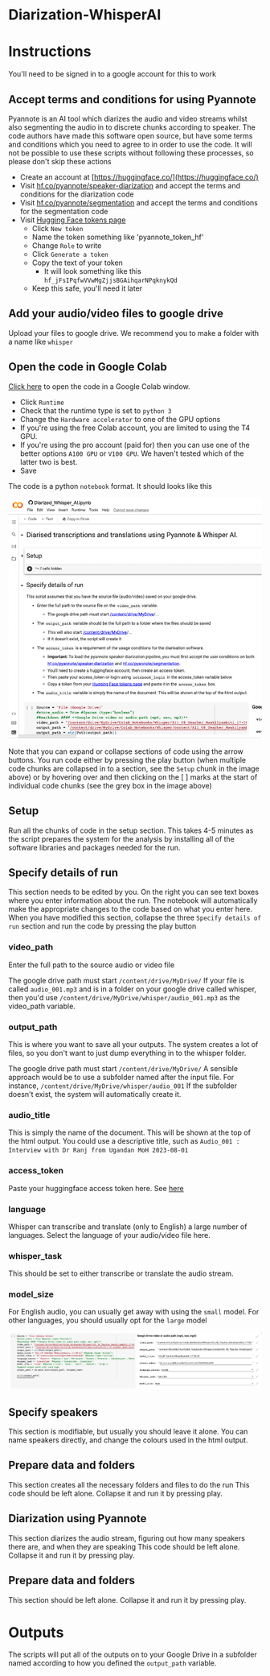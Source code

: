 # Diarization-WhisperAI

# Instructions

You'll need to be signed in to a google account for this to work

## Accept terms and conditions for using Pyannote  <a id="terms_and_conditions"></a>

Pyannote is an AI tool which diarizes the audio and video streams whilst also segmenting the audio in to discrete chunks according to speaker. The code authors have made this software open source, but have some terms and conditions which you need to agree to in order to use the code. It will not be possible to use these scripts without following these processes, so please don't skip these actions

* Create an account at [https://huggingface.co/](https://huggingface.co/)
* Visit [hf.co/pyannote/speaker-diarization](https://hf.co/pyannote/speaker-diarization) and accept the terms and conditions for the diarization code
* Visit [hf.co/pyannote/segmentation](https://huggingface.co/pyannote/segmentation) and accept the terms and conditions for the segmentation code
* Visit [Hugging Face tokens page](https://huggingface.co/settings/tokens)
  * Click `New token`
  * Name the token something like 'pyannote_token_hf'
  * Change `Role` to write
  * Click `Generate a token`
  * Copy the text of your token
    * It will look something like this `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`
  * Keep this safe, you'll need it later 

## Add your audio/video files to google drive

Upload your files to google drive. We recommend you to make a folder with a name like `whisper`

## Open the code in Google Colab

[Click here](https://colab.research.google.com/github/chrissyhroberts/Diarization-WhisperAI/blob/main/Diarized_Whisper_AI.ipynb) to open the code in a Google Colab window. 

* Click `Runtime`
* Check that the runtime type is set to `python 3`
* Change the `Hardware accelerator` to one of the GPU options
 * If you're using the free Colab account, you are limited to using the T4 GPU.
 * If you're using the pro account (paid for) then you can use one of the better options `A100 GPU` or `V100 GPU`. We haven't tested which of the latter two is best.
 * Save 

The code is a python `notebook` format. It should looks like this

![](/img/notebook.png)

Note that you can expand or collapse sections of code using the arrow buttons. 
You run code either by pressing the play button (when multiple code chunks are collapsed in to a section, see the `Setup` chunk in the image above) or by hovering over and then clicking on the [ ] marks at the start of individual code chunks (see the grey box in the image above)

## Setup <a id="setup"></a>

Run all the chunks of code in the setup section. This takes 4-5 minutes as the script prepares the system for the analysis by installing all of the software libraries and packages needed for the run. 

## Specify details of run  <a id="run_details"></a>

This section needs to be edited by you. On the right you can see text boxes where you enter information about the run. 
The notebook will automatically make the appropriate changes to the code based on what you enter here. 
When you have modified this section, collapse the three `Specify details of run` section and run the code by pressing the play button

### video_path
Enter the full path to the source audio or video file

The google drive path must start `/content/drive/MyDrive/`
If your file is called `audio_001.mp3` and is in a folder on your google drive called whisper, then you'd use `/content/drive/MyDrive/whisper/audio_001.mp3` as the video_path variable.

### output_path
This is where you want to save all your outputs. The system creates a lot of files, so you don't want to just dump everything in to the whisper folder. 

The google drive path must start `/content/drive/MyDrive/`
A sensible approach would be to use a subfolder named after the input file. For instance, `/content/drive/MyDrive/whisper/audio_001`
If the subfolder doesn't exist, the system will automatically create it. 

### audio_title
This is simply the name of the document. This will be shown at the top of the html output.
You could use a descriptive title, such as `Audio_001 : Interview with Dr Ranj from Ugandan MoH 2023-08-01`

### access_token
Paste your huggingface access token here. See [here](#terms_and_conditions)

### language
Whisper can transcribe and translate (only to English) a large number of languages. Select the language of your audio/video file here. 

### whisper_task
This should be set to either transcribe or translate the audio stream. 

### model_size
For English audio, you can usually get away with using the `small` model. For other languages, you should usually opt for the `large` model

![](/img/run_parameters.png)

## Specify speakers  <a id="speakers"></a>
This section is modifiable, but usually you should leave it alone. 
You can name speakers directly, and change the colours used in the html output. 

## Prepare data and folders  <a id="prep_data_and_folders"></a>
This section creates all the necessary folders and files to do the run
This code should be left alone. Collapse it and run it by pressing play.

## Diarization using Pyannote  <a id="diarization"></a>
This section diarizes the audio stream, figuring out how many speakers there are, and when they are speaking
This code should be left alone. Collapse it and run it by pressing play.

## Prepare data and folders  <a id="prep_data_and_folders"></a>
This section should be left alone. Collapse it and run it by pressing play.

# Outputs
The scripts will put all of the outputs on to your Google Drive in a subfolder named according to how you defined the `output_path` variable.
